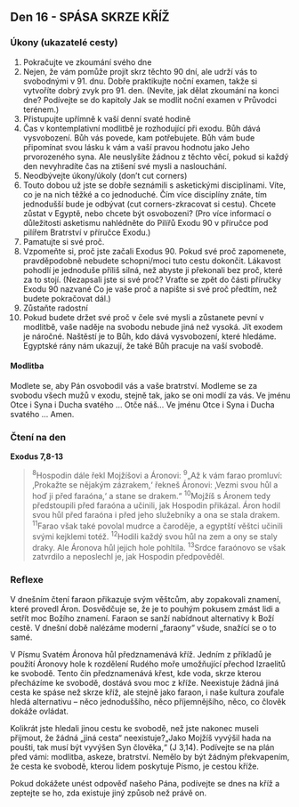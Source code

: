 ## Den 16 - SPÁSA SKRZE KŘÍŽ

### Úkony (ukazatelé cesty)

1. Pokračujte ve zkoumání svého dne
1. Nejen, že vám pomůže projít skrz těchto 90 dní, ale udrží vás to svobodnými v 91. dnu. Dobře praktikujte noční examen, takže si vytvoříte dobrý zvyk pro 91. den. (Nevíte, jak dělat zkoumání na konci dne? Podívejte se do kapitoly Jak se modlit noční examen v Průvodci terénem.)
1. Přistupujte upřímně k vaší denní svaté hodině
1. Čas v kontemplativní modlitbě je rozhodující při exodu. Bůh dává vysvobození. Bůh vás povede, kam potřebujete. Bůh vám bude připomínat svou lásku k vám a vaší pravou hodnotu jako Jeho prvorozeného syna. Ale neuslyšíte žádnou z těchto věcí, pokud si každý den nevyhradíte čas na ztišení své mysli a naslouchání.
1. Neodbývejte úkony/úkoly (don’t cut corners)
1. Touto dobou už jste se dobře seznámili s asketickými disciplínami. Víte, co je na nich těžké a co jednoduché. Čím více disciplíny znáte, tím jednodušší bude je odbývat (cut corners-zkracovat si cestu). Chcete zůstat v Egyptě, nebo chcete být osvobozeni? (Pro více informací o důležitosti asketismu nahlédněte do Pilířů Exodu 90 v příručce pod pilířem Bratrství v příručce Exodu.)
1. Pamatujte si své proč.
1. Vzpomeňte si, proč jste začali Exodus 90. Pokud své proč zapomenete, pravděpodobně nebudete schopni/moci tuto cestu dokončit. Lákavost pohodlí je jednoduše příliš silná, než abyste ji překonali bez proč, které za to stojí. (Nezapsali jste si své proč? Vraťte se zpět do části příručky Exodu 90 nazvané Co je vaše proč a napište si své proč předtím, než budete pokračovat dál.)
1. Zůstaňte radostní
1. Pokud budete držet své proč v čele své mysli a zůstanete pevní v modlitbě, vaše naděje na svobodu nebude jiná než vysoká. Jít exodem je náročné. Naštěstí je to Bůh, kdo dává vysvobození, které hledáme. Egyptské rány nám ukazují, že také Bůh pracuje na vaší svobodě.

#### Modlitba

Modlete se, aby Pán osvobodil vás a vaše bratrství.
Modleme se za svobodu všech mužů v exodu, stejně tak, jako se oni modlí za vás.
Ve jménu Otce i Syna i Ducha svatého … Otče náš… Ve jménu Otce i Syna i Ducha svatého … Amen.

### Čtení na den

**Exodus 7,8-13**

> <sup>8</sup>Hospodin dále řekl Mojžíšovi a Áronovi:
> <sup>9</sup>„Až k vám farao promluví: ‚Prokažte se nějakým zázrakem,‘ řekneš Áronovi: ‚Vezmi svou hůl a hoď ji před faraóna,‘ a stane se drakem.“
> <sup>10</sup>Mojžíš s Áronem tedy předstoupili před faraóna a učinili, jak Hospodin přikázal. Áron hodil svou hůl před faraóna i před jeho služebníky a ona se stala drakem.
> <sup>11</sup>Farao však také povolal mudrce a čaroděje, a egyptští věštci učinili svými kejklemi totéž.
> <sup>12</sup>Hodili každý svou hůl na zem a ony se staly draky. Ale Áronova hůl jejich hole pohltila.
> <sup>13</sup>Srdce faraónovo se však zatvrdilo a neposlechl je, jak Hospodin předpověděl.

### Reflexe

V dnešním čtení faraon přikazuje svým věštcům, aby zopakovali znamení, které provedl Áron.
Dosvědčuje se, že je to pouhým pokusem zmást lidi a setřít moc Božího znamení. Faraon se sanží
nabídnout alternativy k Boží cestě. V dnešní době nalézáme moderní „faraony“ všude, snažící se o to
samé.

V Písmu Svatém Áronova hůl předznamenává kříž. Jedním z příkladů je použití Áronovy hole k rozdělení
Rudého moře umožňující přechod Izraelitů ke svobodě. Tento čin předznamenává křest, kde voda, skrze
kterou přecházíme ke svobodě, dostává svou moc z kříže. Neexistuje žádná jiná cesta ke spáse než skrze
kříž, ale stejně jako faraon, i naše kultura zoufale hledá alternativu – něco jednoduššího, něco
příjemnějšího, něco, co člověk dokáže ovládat.

Kolikrát jste hledali jinou cestu ke svobodě, než jste nakonec museli přijmout, že žádná „jiná cesta“
neexistuje?„Jako Mojžíš vyvýšil hada na poušti, tak musí být vyvýšen Syn člověka,“ (J 3,14). Podívejte
se na plán před vámi: modlitba, askeze, bratrství. Nemělo by být žádným překvapením, že cesta ke
svobodě, kterou lidem poskytuje Písmo, je cestou kříže.

Pokud dokážete unést odpověď našeho Pána, podívejte se dnes na kříž a zeptejte se ho, zda existuje jiný
způsob než právě on.
